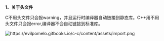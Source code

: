 **1、关于头文件**

C不用头文件只会报warning，并且运行时编译器自动链接到静态库。C++用不用头文件只会报error,编译器不会自动链接到标准库。

![](file:///C:/Users/柚子茶/AppData/Local/Temp/msohtmlclip1/01/clip_image001.png "https://evilpomelo.gitbooks.io/c-c/content/assets/import.png")



